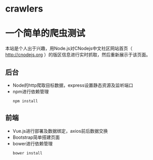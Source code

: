 # crawlers
# 一个简单的爬虫测试
本站是个人出于兴趣，用Node.js对CNodejs中文社区网站首页（ http://cnodejs.org ）的版区信息进行实时抓取，然后重新展示于该页面。

## 后台
+ Node的http爬取目标数据，express设置静态资源及监听端口
+ npm进行依赖管理
  <pre><code>npm install</pre></code>

## 前端
+ Vue.js进行部署及数据绑定，axios前后数据交换
+ Bootstrap简单搭建页面
+ bower进行依赖管理
  <pre><code>bower install</pre></code>
